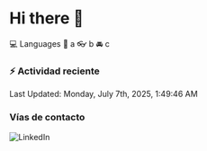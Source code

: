 # Hi there 👋

:computer: Languages
:pencil: a
:eyeglasses: b
:oncoming_automobile: c

### :zap: Actividad reciente
<!--RECENT_ACTIVITY:start-->
<!--RECENT_ACTIVITY:end-->
<!--RECENT_ACTIVITY:last_update-->
Last Updated: Monday, July 7th, 2025, 1:49:46 AM
<!--RECENT_ACTIVITY:last_update_end-->

### Vías de contacto

![LinkedIn](https://www.linkedin.com/in/irving-hernández-226846205/)
